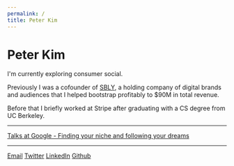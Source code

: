 ```yaml
---
permalink: /
title: Peter Kim
---
```


<h1 class="text-3xl font-semibold">Peter Kim</h1>

I'm currently exploring consumer social.

Previously I was a cofounder of <a href="https://sbly.com">SBLY</a>, a holding company of digital brands and audiences that I helped bootstrap profitably to $90M in total revenue.

Before that I briefly worked at Stripe after graduating with a CS degree from UC Berkeley.

<hr class="mb-4">

<a href="https://podcasts.google.com/feed/aHR0cHM6Ly90YWxrc2F0Z29vZ2xlLmxpYnN5bi5jb20vcnNz/episode/ZDUzOTkwNDMtNjZjMS00ODg0LWJiY2EtMmY5MjdlY2JlMmIy?sa=X&ved=0CAUQkfYCahcKEwiQ-ZLasbnzAhUAAAAAHQAAAAAQEg">Talks at Google - Finding your niche and following your dreams</a>

<hr class="mb-4">

<a href="mailto:p@peter-kim.com">Email</a>
<a href="https://twitter.com/pkayfire">Twitter</a>
<a href="https://www.linkedin.com/in/peter-sbly/">LinkedIn</a>
<a href="https://github.com/pkayfire">Github</a>
